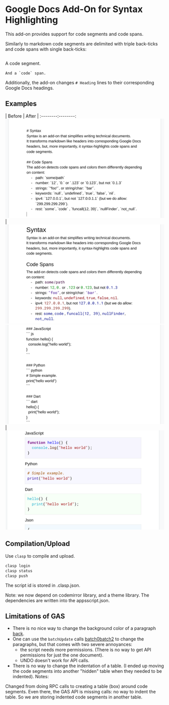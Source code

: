 # Google Docs Add-On for Syntax Highlighting
This add-on provides support for code segments and code spans.

Similarly to markdown code segments are delimited with triple back-ticks and code spans with single back-ticks:
```
  ```
  A code segment.
  ```
  And a `code` span.
```

Additionally, the add-on changes `# Heading` lines to their corresponding
Google Docs headings.

## Examples
| Before |  After |
:--------:--------:
![Before 1](screens/syntax1.png) | ![After 1](screens/syntax2.png)
![Before 2](screens/syntax3.png) | ![After 2](screens/syntax4.png)

## Compilation/Upload
Use `clasp` to compile and upload.

```
clasp login
clasp status
clasp push
```

The script id is stored in .clasp.json.

Note: we now depend on codemirror library, and a theme library.
The dependencies are written into the appsscript.json.

## Limitations of GAS
- There is no nice way to change the background color of a paragraph [back].
- One can use the `batchUpdate` calls [batch0][batch1][batch2] to change
  the paragraphs, but that comes with two severe annoyances:
  * the script needs more permissions. (There is no way to get API permissions
    for just the one document).
  * UNDO doesn't work for API calls.
- There is no way to change the indentation of a table. (I ended up moving the
  code segments into another "hidden" table when they needed to be indented).
Notes:

Changed from doing RPC calls to creating a table (box) around code segments.
Even there, the GAS API is missing calls: no way to indent the table.
So we are storing indented code segments in another table.


[back]: https://developers.google.com/apps-script/reference/document/attribute

[batch0]: https://developers.google.com/docs/api/reference/rest/v1/documents/batchUpdate
[batch1]: https://stackoverflow.com/a/60423698
[batch2]: https://stackoverflow.com/questions/60432342
